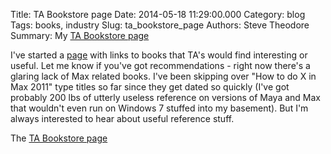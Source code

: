 Title: TA Bookstore page
Date: 2014-05-18 11:29:00.000
Category: blog
Tags: books, industry
Slug: ta_bookstore_page
Authors: Steve Theodore
Summary: My [TA Bookstore page](http://astore.amazon.com/tecsurgui-20)

I've started a [page](http://astore.amazon.com/tecsurgui-20) with links to books that TA's would find interesting or useful. Let me know if you've got recommendations - right now there's a glaring lack of Max related books. I've been skipping over "How to do X in Max 2011" type titles so far since they get dated so quickly (I've got probably 200 lbs of utterly useless reference on versions of Maya and Max that wouldn't even run on Windows 7 stuffed into my basement). But I'm always interested to hear about useful reference stuff.   
  
The [TA Bookstore page](http://astore.amazon.com/tecsurgui-20)

